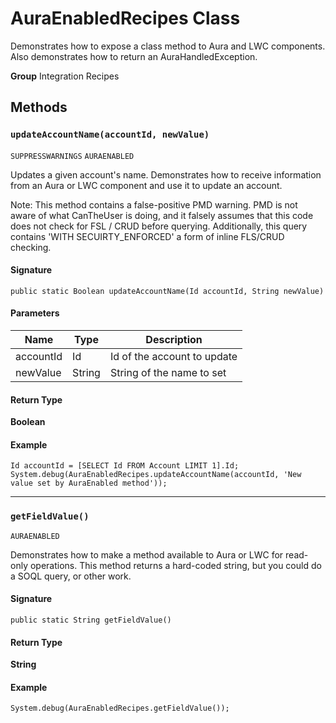 # AuraEnabledRecipes Class

Demonstrates how to expose a class method to Aura and LWC 
components. Also demonstrates how to return an AuraHandledException.

**Group** Integration Recipes

## Methods
### `updateAccountName(accountId, newValue)`

`SUPPRESSWARNINGS`
`AURAENABLED`

Updates a given account&#x27;s name. Demonstrates how to receive 
information from an Aura or LWC component and use it to update an 
account. 
 
Note: This method contains a false-positive PMD warning. PMD 
is not aware of what CanTheUser is doing, and it falsely assumes 
that this code does not check for FSL / CRUD before querying. 
Additionally, this query contains &#x27;WITH SECUIRTY_ENFORCED&#x27; a 
form of inline FLS/CRUD checking.

#### Signature
```apex
public static Boolean updateAccountName(Id accountId, String newValue)
```

#### Parameters
| Name | Type | Description |
|------|------|-------------|
| accountId | Id | Id of the account to update |
| newValue | String | String of the name to set |

#### Return Type
**Boolean**

#### Example
```apex
Id accountId = [SELECT Id FROM Account LIMIT 1].Id;
System.debug(AuraEnabledRecipes.updateAccountName(accountId, 'New value set by AuraEnabled method'));
```

---

### `getFieldValue()`

`AURAENABLED`

Demonstrates how to make a method available to Aura or LWC 
for read-only operations. This method returns a hard-coded string, but 
you could do a SOQL query, or other work.

#### Signature
```apex
public static String getFieldValue()
```

#### Return Type
**String**

#### Example
```apex
System.debug(AuraEnabledRecipes.getFieldValue());
```